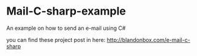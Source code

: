# Mail-C-sharp-example
An example on how to send an e-mail using C#

you can find these project post in here: http://blandonbox.com/e-mail-c-sharp
